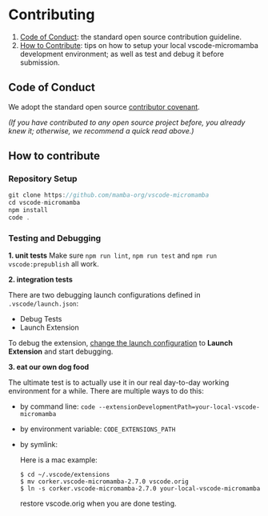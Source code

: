 # Contributing

1. [Code of Conduct](#code_of_conduct): the standard open source contribution guideline.
1. [How to Contribute](#how_to_contribute): tips on how to setup your local vscode-micromamba development environment; as well as test and debug it before submission.

## Code of Conduct
We adopt the standard open source [contributor covenant](https://www.contributor-covenant.org/version/1/4/code-of-conduct.html). 

_(If you have contributed to any open source project before, you already knew it; otherwise, we recommend a quick read above.)_

## How to contribute

### Repository Setup

```js
git clone https://github.com/mamba-org/vscode-micromamba
cd vscode-micromamba
npm install
code .
```

### Testing and Debugging

**1. unit tests**
Make sure `npm run lint`, `npm run test` and `npm run vscode:prepublish` all work.

**2. integration tests**

There are two debugging launch configurations defined in `.vscode/launch.json`:
  * Debug Tests
  * Launch Extension

To debug the extension, [change the launch configuration](https://code.visualstudio.com/docs/editor/debugging#_launch-configurations) to **Launch Extension** and start debugging.

**3. eat our own dog food**

The ultimate test is to actually use it in our real day-to-day working environment for a while. There are multiple ways to do this:
- by command line: `code --extensionDevelopmentPath=your-local-vscode-micromamba`
- by environment variable: `CODE_EXTENSIONS_PATH`
- by symlink:

  Here is a mac example:
  ```
  $ cd ~/.vscode/extensions
  $ mv corker.vscode-micromamba-2.7.0 vscode.orig
  $ ln -s corker.vscode-micromamba-2.7.0 your-local-vscode-micromamba
  ```
  restore vscode.orig when you are done testing.
